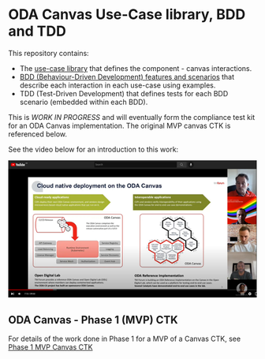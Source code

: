 # ODA Canvas Use-Case library, BDD and TDD



This repository contains:
* The [use-case library](usecase-library/README.md) that defines the component - canvas interactions.
* [BDD (Behaviour-Driven Development) features and scenarios](BDD-and-TDD/README.md) that describe each interaction in each use-case using examples.
* TDD (Test-Driven Development) that defines tests for each BDD scenario (embedded within each BDD).

This is *WORK IN PROGRESS* and will eventually form the compliance test kit for an ODA Canvas implementation. The original MVP canvas CTK is referenced below.

See the video below for an introduction to this work:

[![Introduction video](images/IntroVideo.png)](https://www.youtube.com/watch?v=_U_tytnHMJM)






## ODA Canvas - Phase 1 (MVP) CTK

For details of the work done in Phase 1 for a MVP of a Canvas CTK, see [Phase 1 MVP Canvas CTK](Phase-1-CTK.md)